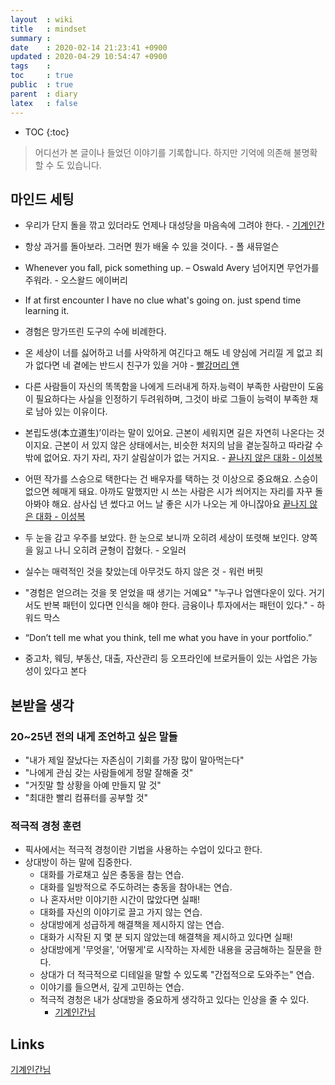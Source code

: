 ```yaml
---
layout  : wiki
title   : mindset 
summary : 
date    : 2020-02-14 21:23:41 +0900
updated : 2020-04-29 10:54:47 +0900
tags    : 
toc     : true
public  : true
parent  : diary
latex   : false
---
```

* TOC
{:toc}

> 어디선가 본 글이나 들었던 이야기를 기록합니다. 하지만 기억에 의존해 불명확할 수 도 있습니다.

## 마인드 세팅

* 우리가 단지 돌을 깎고 있더라도 언제나 대성당을 마음속에 그려야 한다.  - [기계인간](johngrib/johngrib.github.io)
    
* 항상 과거를 돌아보라. 그러면 뭔가 배울 수 있을 것이다. - 폴 새뮤얼슨

* Whenever you fall, pick something up. – Oswald Avery 
넘어지면 무언가를 주워라. - 오스왈드 에이버리

* If at first encounter I have no clue what's going on. just spend time learning it.

* 경험은 망가뜨린 도구의 수에 비례한다.

* 온 세상이 너를 싫어하고 너를 사악하게 여긴다고 해도 네 양심에 거리낄 게 없고 죄가 없다면 네 곁에는 반드시 친구가 있을 거야 - [빨강머리 앤](https://www.netflix.com/title/80136311)

* 다른 사람들이 자신의 똑똑함을 나에게 드러내게 하자.능력이 부족한 사람만이 도움이 필요하다는 사실을 인정하기 두려워하며, 그것이 바로 그들이 능력이 부족한 채로 남아 있는 이유이다.

* 본립도생(本立道生)’이라는 말이 있어요. 근본이 세워지면 길은 자연히 나온다는 것이지요. 근본이 서 있지 않은 상태에서는, 비슷한 처지의 남을 곁눈질하고 따라갈 수밖에 없어요. 자기 자리, 자기 살림살이가 없는 거지요. - [끝나지 않은 대화 - 이성복](http://www.yes24.com/Product/Goods/14600316)

* 어떤 작가를 스승으로 택한다는 건 배우자를 택하는 것 이상으로 중요해요. 스승이 없으면 헤매게 돼요. 아까도 말했지만 시 쓰는 사람은 시가 씌어지는 자리를 자꾸 돌아봐야 해요. 삼사십 년 썼다고 어느 날 좋은 시가 나오는 게 아니잖아요 [끝나지 않은 대화 - 이성복](http://www.yes24.com/Product/Goods/14600316)

* 두 눈을 감고 우주를 보았다.
한 눈으로 보니까 오히려 세상이 또렷해 보인다.
양쪽을 잃고 나니 오히려 균형이 잡혔다.  - 오일러

* 실수는 매력적인 것을 찾았는데 아무것도 하지 않은 것 - 워런 버핏

* "경험은 얻으려는 것을 못 얻었을 때 생기는 거예요"
"누구나 업앤다운이 있다. 거기서도 반복 패턴이 있다면 인식을 해야 한다. 금융이나 투자에서는 패턴이 있다." - 하워드 막스

* “Don’t tell me what you think, tell me what you have in your portfolio.”

* 중고차, 웨딩, 부동산, 대출, 자산관리 등 오프라인에 브로커들이 있는 사업은 가능성이 있다고 본다
 
## 본받을 생각

### 20~25년 전의 내게 조언하고 싶은 말들

- "내가 제일 잘났다는 자존심이 기회를 가장 많이 말아먹는다"
- "나에게 관심 갖는 사람들에게 정말 잘해줄 것"
- "거짓말 할 상황을 아예 만들지 말 것"
- "최대한 빨리 컴퓨터를 공부할 것"

### 적극적 경청 훈련

- 픽사에서는 적극적 경청이란 기법을 사용하는 수업이 있다고 한다.
- 상대방이 하는 말에 집중한다.
    - 대화를 가로채고 싶은 충동을 참는 연습.
    - 대화를 일방적으로 주도하려는 충동을 참아내는 연습.
    - 나 혼자서만 이야기한 시간이 많았다면 실패!
    - 대화를 자신의 이야기로 끌고 가지 않는 연습.
    - 상대방에게 성급하게 해결책을 제시하지 않는 연습.
    - 대화가 시작된 지 몇 분 되지 않았는데 해결책을 제시하고 있다면 실패!
    - 상대방에게 '무엇을', '어떻게'로 시작하는 자세한 내용을 궁금해하는 질문을 한다.
    - 상대가 더 적극적으로 디테일을 말할 수 있도록 "간접적으로 도와주는" 연습.
    - 이야기를 들으면서, 깊게 고민하는 연습.
    - 적극적 경청은 내가 상대방을 중요하게 생각하고 있다는 인상을 줄 수 있다.
        - [기계인간님](https://johngrib.github.io/wiki/memo-2020/)

## Links

[기계인간님](https://johngrib.github.io/)
